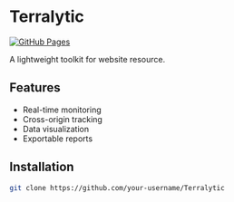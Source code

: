 # Terralytic 

[![GitHub Pages](https://img.shields.io/badge/Hosted%20on-GitHub%20Pages-blue)](https://shreysrivats.github.io/Terralytic)

A lightweight toolkit for website resource.

## Features
- Real-time monitoring
- Cross-origin tracking
- Data visualization
- Exportable reports

## Installation
```bash
git clone https://github.com/your-username/Terralytic
